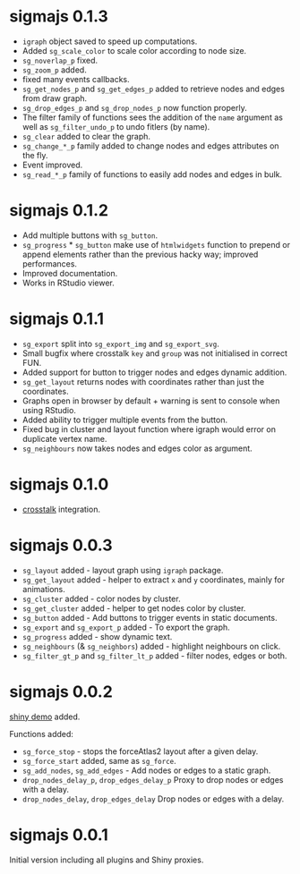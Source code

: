 # sigmajs 0.1.3

* `igraph` object saved to speed up computations.
* Added `sg_scale_color` to scale color according to node size.
* `sg_noverlap_p` fixed.
* `sg_zoom_p` added.
* fixed many events callbacks.
* `sg_get_nodes_p` and `sg_get_edges_p` added to retrieve nodes and edges from draw graph.
* `sg_drop_edges_p` and `sg_drop_nodes_p` now function properly.
* The filter family of functions sees the addition of the `name` argument as well as `sg_filter_undo_p` to undo fitlers (by name).
* `sg_clear` added to clear the graph.
* `sg_change_*_p` family added to change nodes and edges attributes on the fly.
* Event improved.
* `sg_read_*_p` family of functions to easily add nodes and edges in bulk.

# sigmajs 0.1.2

* Add multiple buttons with `sg_button`.
* `sg_progress` * `sg_button` make use of `htmlwidgets` function to prepend or append elements rather than the previous hacky way; improved performances.
* Improved documentation.
* Works in RStudio viewer.

# sigmajs 0.1.1

* `sg_export` split into `sg_export_img` and `sg_export_svg`.
* Small bugfix where crosstalk `key` and `group` was not initialised in correct FUN. 
* Added support for button to trigger nodes and edges dynamic addition.
* `sg_get_layout` returns nodes with coordinates rather than just the coordinates.
* Graphs open in browser by default + warning is sent to console when using RStudio.
* Added ability to trigger multiple events from the button.
* Fixed bug in cluster and layout function where igraph would error on duplicate vertex name.
* `sg_neighbours` now takes nodes and edges color as argument.

# sigmajs 0.1.0

* [crosstalk](https://rstudio.github.io/crosstalk/) integration.

# sigmajs 0.0.3

* `sg_layout` added - layout graph using `igraph` package.
* `sg_get_layout` added - helper to extract `x` and `y` coordinates, mainly for animations.
* `sg_cluster` added - color nodes by cluster.
* `sg_get_cluster` added - helper to get nodes color by cluster.
* `sg_button` added - Add buttons to trigger events in static documents.
* `sg_export` and `sg_export_p` added - To export the graph.
* `sg_progress` added - show dynamic text.
* `sg_neighbours` (& `sg_neighbors`) added - highlight neighbours on click.
* `sg_filter_gt_p` and `sg_filter_lt_p` added - filter nodes, edges or both.

# sigmajs 0.0.2

[shiny demo](http://shiny.john-coene.com/sigmajs/) added.

Functions added:

* `sg_force_stop` - stops the forceAtlas2 layout after a given delay.
* `sg_force_start` added, same as `sg_force`.
* `sg_add_nodes`, `sg_add_edges` - Add nodes or edges to a static graph.
* `drop_nodes_delay_p`, `drop_edges_delay_p` Proxy to drop nodes or edges with a delay.
* `drop_nodes_delay`, `drop_edges_delay` Drop nodes or edges with a delay.

# sigmajs 0.0.1

Initial version including all plugins and Shiny proxies.
